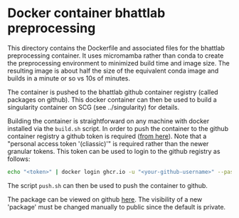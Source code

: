 # Docker container bhattlab preprocessing

This directory contains the Dockerfile and associated files for the bhattlab
preprocessing container. It uses micromamba rather than conda to create the
preprocessing environment to minimized build time and image size. The
resulting image is about half the size of the equivalent conda image
and builds in a minute or so vs 10s of minutes.

The container is pushed to the bhattlab github container registry (called
packages on github). This docker container can then be used to build
a singularity container on SCG (see ../singularity) for details.

Building the container is straightforward on any machine with docker installed
via the ```build.sh``` script. In order to push the container to the
github container registry a github token is required
([from here](https://github.com/settings/tokens)). Note that a 
"personal access token '(cliassic)'" is required rather than the newer granular tokens.
This token can be used to login to the github registry as follows:

```bash
echo "<token>" | docker login ghcr.io -u "<your-github-username>" --password-stdin
```

The script ```push.sh``` can then be used to push the container to github.

The package can be viewed on github [here](https://github.com/orgs/bhattlab/packages?repo_name=bhattlab_workflows). The visibility of a new 'package' must be
changed manually to public since the default is private.

